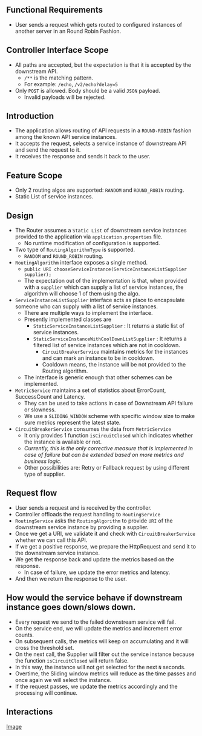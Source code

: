 ## Functional Requirements
- User sends a request which gets routed to configured instances of another server in an Round Robin Fashion.

## Controller Interface Scope
- All paths are accepted, but the expectation is that it is accepted by the downstream API.
  - `/**` is the matching pattern.
  - For example: `/echo`, `/v2/echo?delay=5`
- Only `POST` is allowed. Body should be a valid `JSON` payload.
  - Invalid payloads will be rejected.

## Introduction
- The application allows routing of API requests in a `ROUND-ROBIN` fashion among the known API service instances.
- It accepts the request, selects a service instance of downstream API and send the request to it.
- It receives the response and sends it back to the user.

## Feature Scope
- Only 2 routing algos are supported: `RANDOM` and `ROUND_ROBIN` routing.
- Static List of service instances.

## Design
- The Router assumes a `Static List` of downstream service instances provided to the application via `application.properties` file.
  - No runtime modification of configuration is supported.
- Two type of `RoutingAlgorithmType` is supported.
  - `RANDOM` and `ROUND_ROBIN` routing.
- `RoutingAlgorithm` interface exposes a single method.
  - `public URI chooseServiceInstance(ServiceInstanceListSupplier supplier);`
  - The expectation out of the implementation is that, when provided with a `supplier` which can supply a list of service instances, the algorithm will choose 1 of them using the algo.
- `ServiceInstanceListSupplier` interface acts as place to encapsulate someone who can supply with a list of service instances.
  - There are multiple ways to implement the interface.
  - Presently implemented classes are
    - `StaticServiceInstanceListSupplier` : It returns a static list of service instances.
    - `StaticServiceInstanceWithCoolDownListSupplier` : It returns a filtered list of service instances which are not in cooldown.
      - `CircuitBreakerService` maintains metrics for the instances and can mark an instance to be in cooldown.
      - Cooldown means, the instance will be not provided to the Routing algorithm.
  - The interface is generic enough that other schemes can be implemented.
- `MetricService` maintains a set of statistics about ErrorCount, SuccessCount and Latency.
  - They can be used to take actions in case of Downstream API failure or slowness.
  - We use a `SLIDING_WINDOW` scheme with specific window size to make sure metrics represent the latest state.
- `CircuitBreakerService` consumes the data from `MetricService`
  - It only provides 1 function `isCircuitClosed` which indicates whether the instance is available or not.
  - *Currently, this is the only corrective measure that is implemented in case of failure but can be extended based on more metrics and business logic.*
  - Other possibilities are: Retry or Fallback request by using different type of supplier.

## Request flow
- User sends a request and is received by the controller.
- Controller offloads the request handling to `RoutingService`
- `RoutingService` asks the `RoutingAlgorithm` to provide `URI` of the downstream service instance by providing a supplier.
- Once we get a URI, we validate it and check with `CircuitBreakerService` whether we can call this API.
- If we get a positive response, we prepare the HttpRequest and send it to the downstream service instance.
- We get the response back and update the metrics based on the response.
  - In case of failure, we update the error metrics and latency.
- And then we return the response to the user.

## How would the service behave if downstream instance goes down/slows down.
- Every request we send to the failed downstream service will fail.
- On the service end, we will update the metrics and increment error counts.
- On subsequent calls, the metrics will keep on accumulating and it will cross the threshold set.
- On the next call, the Supplier will filter out the service instance because the function `isCircuitClosed` will return false.
- In this way, the instance will not get selected for the next `N` seconds.
- Overtime, the Sliding window metrics will reduce as the time passes and once again we will select the instance.
- If the request passes, we update the metrics accordingly and the processing will continue.

## Interactions
[Image](Interactions.png)